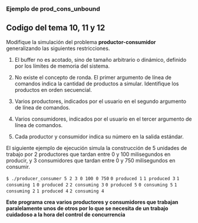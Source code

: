 ### Ejemplo de prod_cons_unbound

## Codigo del tema 10, 11 y 12

Modifique la simulación del problema **productor-consumidor** generalizando las siguientes restricciones.

1. El buffer no es acotado, sino de tamaño arbitrario o dinámico, definido por los límites de memoria del sistema.

2. No existe el concepto de ronda. El primer argumento de línea de comandos indica la cantidad de productos a simular. Identifique los productos en orden secuencial.

3. Varios productores, indicados por el usuario en el segundo argumento de línea de comandos.

4. Varios consumidores, indicados por el usuario en el tercer argumento de línea de comandos.

5. Cada productor y consumidor indica su número en la salida estándar.

El siguiente ejemplo de ejecución simula la construcción de 5 unidades de trabajo por 2 productores que tardan entre 0 y 100 milisegundos en producir, y 3 consumidores que tardan entre 0 y 750 milisegundos en consumir.

`$ ./producer_consumer 5 2 3 0 100 0 750`
`0 produced 1`
`1 produced 3`
    `1 consuming 1`
`0 produced 2`
    `2 consuming 3`
`0 produced 5`
    `0 consuming 5`
    `1 consuming 2`
`1 produced 4`
    `2 consuming 4`

**Este programa crea varios productores y consumidores que trabajan paralelamente unos de otros por lo que se necesita de un trabajo**
**cuidadoso a la hora del control de concurrencia**
